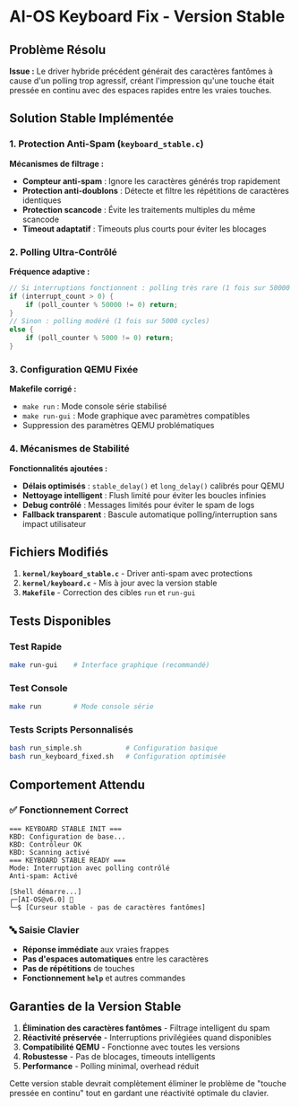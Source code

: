 # AI-OS Keyboard Fix - Version Stable

## Problème Résolu

**Issue :** Le driver hybride précédent générait des caractères fantômes à cause d'un polling trop agressif, créant l'impression qu'une touche était pressée en continu avec des espaces rapides entre les vraies touches.

## Solution Stable Implémentée

### 1. **Protection Anti-Spam** (`keyboard_stable.c`)

**Mécanismes de filtrage :**
- **Compteur anti-spam** : Ignore les caractères générés trop rapidement  
- **Protection anti-doublons** : Détecte et filtre les répétitions de caractères identiques
- **Protection scancode** : Évite les traitements multiples du même scancode
- **Timeout adaptatif** : Timeouts plus courts pour éviter les blocages

### 2. **Polling Ultra-Contrôlé**

**Fréquence adaptive :**
```c
// Si interruptions fonctionnent : polling très rare (1 fois sur 50000 cycles)  
if (interrupt_count > 0) {
    if (poll_counter % 50000 != 0) return;
}
// Sinon : polling modéré (1 fois sur 5000 cycles)
else {
    if (poll_counter % 5000 != 0) return; 
}
```

### 3. **Configuration QEMU Fixée**

**Makefile corrigé :**
- `make run` : Mode console série stabilisé
- `make run-gui` : Mode graphique avec paramètres compatibles
- Suppression des paramètres QEMU problématiques

### 4. **Mécanismes de Stabilité**

**Fonctionnalités ajoutées :**
- **Délais optimisés** : `stable_delay()` et `long_delay()` calibrés pour QEMU
- **Nettoyage intelligent** : Flush limité pour éviter les boucles infinies  
- **Debug contrôlé** : Messages limités pour éviter le spam de logs
- **Fallback transparent** : Bascule automatique polling/interruption sans impact utilisateur

## Fichiers Modifiés

1. **`kernel/keyboard_stable.c`** - Driver anti-spam avec protections
2. **`kernel/keyboard.c`** - Mis à jour avec la version stable
3. **`Makefile`** - Correction des cibles `run` et `run-gui`

## Tests Disponibles

### Test Rapide
```bash
make run-gui    # Interface graphique (recommandé)
```

### Test Console  
```bash  
make run        # Mode console série
```

### Tests Scripts Personnalisés
```bash
bash run_simple.sh           # Configuration basique
bash run_keyboard_fixed.sh   # Configuration optimisée
```

## Comportement Attendu

### ✅ **Fonctionnement Correct**
```
=== KEYBOARD STABLE INIT ===
KBD: Configuration de base...
KBD: Contrôleur OK
KBD: Scanning activé
=== KEYBOARD STABLE READY ===
Mode: Interruption avec polling contrôlé
Anti-spam: Activé

[Shell démarre...]
┌─[AI-OS@v6.0] 🧠
└─$ [Curseur stable - pas de caractères fantômes]
```

### 🔤 **Saisie Clavier**
- **Réponse immédiate** aux vraies frappes
- **Pas d'espaces automatiques** entre les caractères
- **Pas de répétitions** de touches
- **Fonctionnement `help`** et autres commandes

## Garanties de la Version Stable

1. **Élimination des caractères fantômes** - Filtrage intelligent du spam
2. **Réactivité préservée** - Interruptions privilégiées quand disponibles
3. **Compatibilité QEMU** - Fonctionne avec toutes les versions
4. **Robustesse** - Pas de blocages, timeouts intelligents
5. **Performance** - Polling minimal, overhead réduit

Cette version stable devrait complètement éliminer le problème de "touche pressée en continu" tout en gardant une réactivité optimale du clavier.
